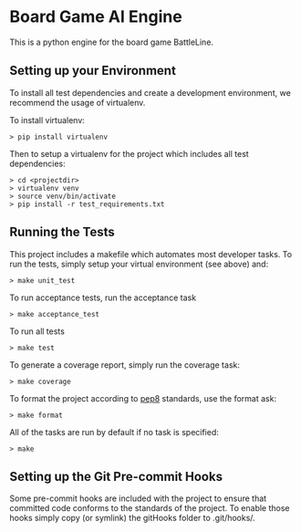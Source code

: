 Board Game AI Engine
====================

This is a python engine for the board game BattleLine.

Setting up your Environment
---------------------------
To install all test dependencies and create a development environment, we recommend the usage of virtualenv.

To install virtualenv:

    > pip install virtualenv

Then to setup a virtualenv for the project which includes all test dependencies:

    > cd <projectdir>
    > virtualenv venv
    > source venv/bin/activate
    > pip install -r test_requirements.txt

Running the Tests
-----------------

This project includes a makefile which automates most developer tasks. To run the tests, simply setup your virtual environment (see above) and:

    > make unit_test

To run acceptance tests, run the acceptance task

    > make acceptance_test


To run all tests

    > make test

To generate a coverage report, simply run the coverage task:

    > make coverage

To format the project according to [pep8](https://www.python.org/dev/peps/pep-0008/) standards, use the format ask:

    > make format

All of the tasks are run by default if no task is specified:

    > make

Setting up the Git Pre-commit Hooks
-----------------------------------

Some pre-commit hooks are included with the project to ensure that committed code conforms to the standards of the project. To enable those hooks simply copy (or symlink) the gitHooks folder to .git/hooks/.
